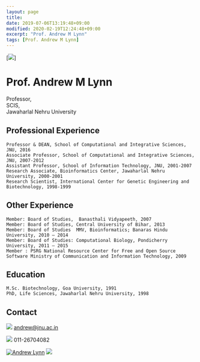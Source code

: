 ```yaml
---
layout: page
title: 
date: 2019-07-06T13:19:48+09:00
modified: 2020-02-19T12:24:48+09:00
excerpt: "Prof. Andrew M Lynn"
tags: [Prof. Andrew M Lynn]
---
```



[<img src="https://www.jnu.ac.in/Faculty/andrew/default_htm_files/2067.jpg"/>]



# Prof. Andrew M Lynn
  Professor,  
  SCIS,  
  Jawaharlal Nehru University
  
  
## Professional Experience

    Professor & DEAN, School of Computational and Integrative Sciences, JNU, 2016
    Associate Professor, School of Computational and Integrative Sciences, JNU, 2007-2012
    Assistant Professor, School of Information Technology, JNU, 2001-2007
    Research Associate, Bioinformatics Center, Jawaharlal Nehru University, 2000-2001
    Research Scientist, International Center for Genetic Engineering and Biotechnology, 1998-1999

## Other Experience

    Member: Board of Studies,  Banasthali Vidyapeeth, 2007
    Member: Board of Studies, Central University of Bihar, 2013
    Member: Board of Studies  MMV, Bioinformatics; Banaras Hindu University, 2010 – 2014
    Member: Board of Studies: Computational Biology, Pondicherry University, 2011 – 2015
    Member : PSRG National Resource Center for Free and Open Source Software Ministry of Communication and Information Technology, 2009

## Education

    M.Sc. Biotechnology, Goa University, 1991
    PhD, Life Sciences, Jawaharlal Nehru University, 1998


## Contact

<img src="https://img.shields.io/badge/-E--Mail-green"> andrew@jnu.ac.in

<img src="https://img.shields.io/badge/-Phone-blue"> 011-26704082

[<img src="https://img.shields.io/badge/Google_Scholar-lightgrey?style=flat&logo=Google-Scholar" alt="Andrew Lynn"/>](https://scholar.google.co.in/citations?user=8tgnKvAAAAAJ&hl=en)
[<img src="https://img.shields.io/badge/ORCiD-grey?style=flat&logo=ORCID"/>](https://orcid.org/)
